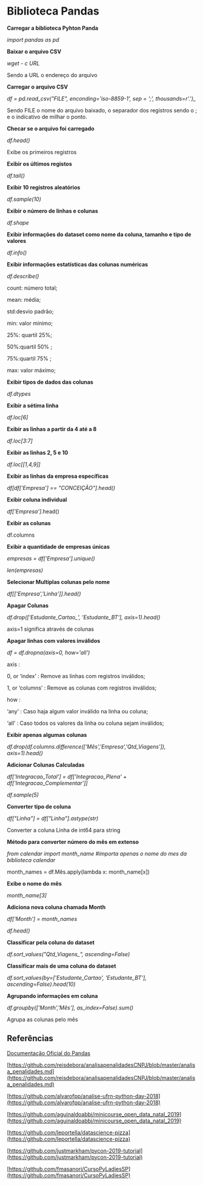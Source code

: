# Biblioteca Pandas

**Carregar a biblioteca Pyhton Panda**

*import pandas as pd*

**Baixar o arquivo CSV**

*wget - c URL*

Sendo a URL o endereço do arquivo

**Carregar o arquivo CSV**

*df = pd.read_csv("FILE", enconding='iso-8859-1', sep = ';', thousands=r'.')_*

Sendo FILE o nome do arquivo baixado, o separador dos registros sendo o ; e o indicativo de milhar o ponto.

**Checar se o arquivo foi carregado**

*df.head()*

Exibe os primeiros registros

**Exibir os últimos registos**

*df.tail()*

**Exibir 10 registros aleatórios**

*df.sample(10)*

**Exibir o número de linhas e colunas**

*df.shape*

**Exibir informações do dataset como nome da coluna, tamanho e tipo de valores**

*df.info()*

**Exibir informações estatísticas das colunas numéricas**

*df.describe()*

count: número total; 

mean: média; 

std:desvio padrão; 

min: valor mínimo; 

25%: quartil 25%; 

50%:quartil 50% ; 

75%:quartil 75% ; 

max: valor máximo;

**Exibir tipos de dados das colunas**

*df.dtypes*

**Exibir a sétima linha**

*df.loc[6]*

**Exibir as linhas a partir da 4 até a 8**

*df.loc[3:7]*

**Exibir as linhas 2, 5 e 10**

*df.loc[[1,4,9]]*

**Exibir as linhas da empresa específicas**

*df[df['Empresa'] == "CONCEIÇÃO"].head()*

**Exibir coluna individual**

*df['Empresa']*.head()

**Exibir as colunas**

df.columns

**Exibir a quantidade de empresas únicas**

*empresas = df['Empresa'].unique()*

*len(empresas)*

**Selecionar Multiplas colunas pelo nome**

*df[['Empresa','Linha']].head()*

**Apagar Colunas**

*df.drop(['Estudante_Cartao_', 'Estudante_BT'], axis=1).head()*

axis=1 significa através de colunas

**Apagar linhas com valores inválidos**

*df = df.dropna(axis=0, how='all')*

axis :

0, or ‘index’ : Remove as linhas com registros inválidos;

1, or ‘columns’ : Remove as colunas com registros inválidos;

how :

‘any’ : Caso haja algum valor inválido na linha ou coluna;

‘all’ : Caso todos os valores da linha ou coluna sejam inválidos;

**Exibir apenas algumas colunas**

*df.drop(df.columns.difference(['Mês','Empresa','Qtd_Viagens']), axis=1).head()*

**Adicionar Colunas Calculadas**

*df['Integracao_Total'] = df['Integracao_Plena' + df['Integracao_Complementar']]*

*df.sample(5)*

**Converter tipo de coluna**

*df["Linha"] = df["Linha"].astype(str)*

Converter a coluna Linha de int64 para string

**Método para converter número do mês em extenso**

*from calendar import month_name #importa apenas o nome do mes da biblioteca calendar*

month_names = df.Mês.apply(lambda x: month_name[x])

**Exibe o nome do mês**

*month_name[3]*

**Adiciona nova coluna chamada Month**

*df['Month'] = month_names*

*df.head()*

**Classificar pela coluna do dataset**

*df.sort_values("Qtd_Viagens_", ascending=False)*

**Classificar mais de uma coluna do dataset**

*df.sort_values(by=['Estudante_Cartao', 'Estudante_BT'], ascending=False).head(10)*

**Agrupando informações em coluna**

*df.groupby(['Month','Mês'], as_index=False).sum()*

Agrupa as colunas pelo mês

## Referências

[Documentação Oficial do Pandas](http://pandas.pydata.org/pandas-docs/stable/)

[https://github.com/reisdebora/analisapenalidadesCNPJ/blob/master/analisa_penalidades.md](https://github.com/reisdebora/analisapenalidadesCNPJ/blob/master/analisa_penalidades.md)

[https://github.com/alvarofpp/analise-ufrn-python-day-2018](https://github.com/alvarofpp/analise-ufrn-python-day-2018)

[https://github.com/aguinaldoabbj/minicourse_open_data_natal_2019](https://github.com/aguinaldoabbj/minicourse_open_data_natal_2019)

[https://github.com/leportella/datascience-pizza](https://github.com/leportella/datascience-pizza)

[https://github.com/justmarkham/pycon-2019-tutorial](https://github.com/justmarkham/pycon-2019-tutorial)

[https://github.com/fmasanori/CursoPyLadiesSP](https://github.com/fmasanori/CursoPyLadiesSP)
